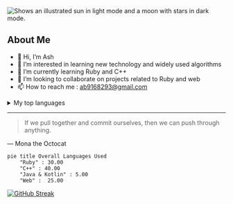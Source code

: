 <picture>
  <source media="(prefers-color-scheme: dark)" srcset="https://www.dropbox.com/s/3tkccxf9g43r4ml/Forest-Matrices_2880_Lede.jpg?raw=1">
  <source media="(prefers-color-scheme: light)" srcset="https://www.dropbox.com/s/3tkccxf9g43r4ml/Forest-Matrices_2880_Lede.jpg?raw=1">
  <img alt="Shows an illustrated sun in light mode and a moon with stars in dark mode." src="https://user-images.githubusercontent.com/25423296/163456779-a8556205-d0a5-45e2-ac17-42d089e3c3f8.png">
</picture>

## About Me

<!-- TO DO: add more details about me later -->
- 👋 Hi, I’m Ash
- 👀 I’m interested in learning new technology and widely used algorithms 
- 🌱 I’m currently learning Ruby and C++
- 💞️ I’m looking to collaborate on projects related to Ruby and web
- 📫 How to reach me : ab9168293@gmail.com

<details>
<summary>My top languages</summary>

| Rank |   Languages   |
|-----:|---------------|
|     1|       Ruby    |
|     2|       C++     |
|     3|       JS      |
|     4|       HTML    |

</details>


---
> If we pull together and commit ourselves, then we can push through anything.

— Mona the Octocat

```mermaid
pie title Overall Languages Used
    "Ruby" : 30.00
    "C++" : 40.00
    "Java & Kotlin" : 5.00
    "Web" :  25.00
```

[![GitHub Streak](https://streak-stats.demolab.com?user=Ash-the-practical-programmer&theme=hacker)](https://git.io/streak-stats)
